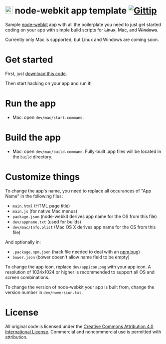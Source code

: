 <img src='https://raw.github.com/kethinov/node-webkit-app-template/master/dev/appicon.png' alt='' width='24' height='24'> node-webkit app template [![Gittip](http://img.shields.io/gittip/kethinov.png)](https://www.gittip.com/kethinov/)
===

Sample [node-webkit](https://github.com/rogerwang/node-webkit) app with all the boilerplate you need to just get started coding on your app with simple build scripts for ~~Linux~~, Mac, and ~~Windows~~.

Currently only Mac is supported, but Linux and Windows are coming soon.

Get started
===

First, just [download this code](https://github.com/kethinov/node-webkit-app-template/archive/master.zip).

Then start hacking on your app and run it!

Run the app
===

- Mac: open `dev/mac/start.command`.

Build the app
===

- Mac: open `dev/mac/build.command`. Fully-built .app files will be located in the `build` directory.

Customize things
===

To change the app's name, you need to replace all occurances of "App Name" in the following files:

- `main.html` (HTML page title)
- `main.js` (for native Mac menus)
- `package.json` (node-webkit derives app name for the OS from this file)
- `dev/appname.txt` (used for builds)
- `dev/mac/Info.plist` (Mac OS X derives app name for the OS from this file)

And optionally in:

- `.package.npm.json` (hack file needed to deal with an [npm bug](https://github.com/npm/npm/issues/5490))
- `bower.json` (bower doesn't allow name field to be empty)

To change the app icon, replace `dev/appicon.png` with your app icon. A resolution of 1024x1024 or higher is recommended to support all OS and screen combinations.

To change the version of node-webkit your app is built from, change the version number in `dev/nwversion.txt`.

License
===

All original code is licensed under the [Creative Commons Attribution 4.0 International License](http://creativecommons.org/licenses/by/4.0/). Commercial and noncommercial use is permitted with attribution.